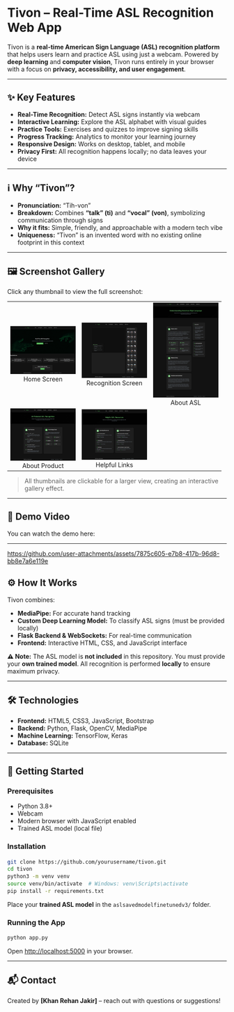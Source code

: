 # Tivon – Real-Time ASL Recognition Web App

Tivon is a **real-time American Sign Language (ASL) recognition platform** that helps users learn and practice ASL using just a webcam. Powered by **deep learning** and **computer vision**, Tivon runs entirely in your browser with a focus on **privacy, accessibility, and user engagement**.

---

## ✨ Key Features

* **Real-Time Recognition:** Detect ASL signs instantly via webcam
* **Interactive Learning:** Explore the ASL alphabet with visual guides
* **Practice Tools:** Exercises and quizzes to improve signing skills
* **Progress Tracking:** Analytics to monitor your learning journey
* **Responsive Design:** Works on desktop, tablet, and mobile
* **Privacy First:** All recognition happens locally; no data leaves your device

---

## ℹ️ Why “Tivon”?

* **Pronunciation:** “Tih-von”
* **Breakdown:** Combines **“talk” (ti)** and **“vocal” (von)**, symbolizing communication through signs
* **Why it fits:** Simple, friendly, and approachable with a modern tech vibe
* **Uniqueness:** “Tivon” is an invented word with no existing online footprint in this context

---

## 🖼 Screenshot Gallery

Click any thumbnail to view the full screenshot:

<table>
<tr>
<td align="center">
<a href="ScreenShot/Home.png"><img src="ScreenShot/Home.png" width="150" alt="Home Screen"></a><br>Home Screen
</td>
<td align="center">
<a href="ScreenShot/Identifying screen.png"><img src="ScreenShot/Identifying screen.png" width="150" alt="Recognition Screen"></a><br>Recognition Screen
</td>
<td align="center">
<a href="ScreenShot/About Asl.png"><img src="ScreenShot/About Asl.png" width="150" alt="About ASL"></a><br>About ASL
</td>
</tr>
<tr>
<td align="center">
<a href="ScreenShot/About product.png"><img src="ScreenShot/About product.png" width="150" alt="About Product"></a><br>About Product
</td>
<td align="center">
<a href="ScreenShot/Helpful link.png"><img src="ScreenShot/Helpful link.png" width="150" alt="Helpful Links"></a><br>Helpful Links
</td>
<td></td>
</tr>
</table>

> All thumbnails are clickable for a larger view, creating an interactive gallery effect.

---

## 🎥 Demo Video  

You can watch the demo here:  


---

https://github.com/user-attachments/assets/7875c605-e7b8-417b-96d8-bb8e7a6e119e



## ⚙️ How It Works

Tivon combines:

* **MediaPipe:** For accurate hand tracking
* **Custom Deep Learning Model:** To classify ASL signs (must be provided locally)
* **Flask Backend & WebSockets:** For real-time communication
* **Frontend:** Interactive HTML, CSS, and JavaScript interface

**⚠️ Note:** The ASL model is **not included** in this repository. You must provide your **own trained model**. All recognition is performed **locally** to ensure maximum privacy.

---

## 🛠 Technologies

* **Frontend:** HTML5, CSS3, JavaScript, Bootstrap
* **Backend:** Python, Flask, OpenCV, MediaPipe
* **Machine Learning:** TensorFlow, Keras
* **Database:** SQLite

---

## 🚀 Getting Started

### Prerequisites

* Python 3.8+
* Webcam
* Modern browser with JavaScript enabled
* Trained ASL model (local file)

### Installation

```bash
git clone https://github.com/yourusername/tivon.git
cd tivon
python3 -m venv venv
source venv/bin/activate  # Windows: venv\Scripts\activate
pip install -r requirements.txt
```

Place your **trained ASL model** in the `aslsavedmodelfinetunedv3/` folder.

### Running the App

```bash
python app.py
```

Open [http://localhost:5000](http://localhost:5000) in your browser.

---

## 📬 Contact

Created by **[Khan Rehan Jakir]** – reach out with questions or suggestions!
